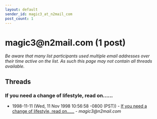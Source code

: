 ```yaml
---
layout: default
sender_id: magic3_at_n2mail_com
post_count: 1
---
```


# magic3<span>@</span>n2mail.com (1 post)

_Be aware that many list participants used multiple email addresses over their time active on the list. As such this page may not contain all threads available._

## Threads

### If you need a change of lifestyle, read on......
+ 1998-11-11 (Wed, 11 Nov 1998 10:56:58 -0800 (PST)) - [If you need a change of lifestyle, read on......](/archive/1998/11/273872f41c45722d39a8fe236d9a623b8b827cd1db7847411f80055a0ebdc67b) - _magic3@n2mail.com_

